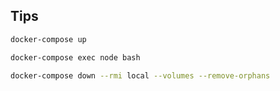## Tips

```bash
docker-compose up

docker-compose exec node bash

docker-compose down --rmi local --volumes --remove-orphans
```
